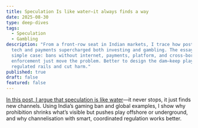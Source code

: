 ```yaml
---
title: Speculation Is like water—it always finds a way
date: 2025-08-30
type: deep-dives
tags:
  - Speculation
  - Gambling
description: "From a front-row seat in Indian markets, I trace how post-COVID
  tech and payments supercharged both investing and gambling. The essay makes a
  simple case: bans without internet, payments, platform, and cross-border
  enforcement just move the problem. Better to design the dam—keep play on
  regulated rails and cut harm."
published: true
draft: false
featured: false
---
```

[In this post, I argue that speculation is like water](https://open.substack.com/pub/bhuvan/p/speculation-is-like-waterit-always?r=1eft5&utm_campaign=post&utm_medium=web&showWelcomeOnShare=true)—it never stops, it just finds new channels. Using India’s gaming ban and global examples, I show why prohibition shrinks what’s visible but pushes play offshore or underground, and why channelisation with smart, coordinated regulation works better.